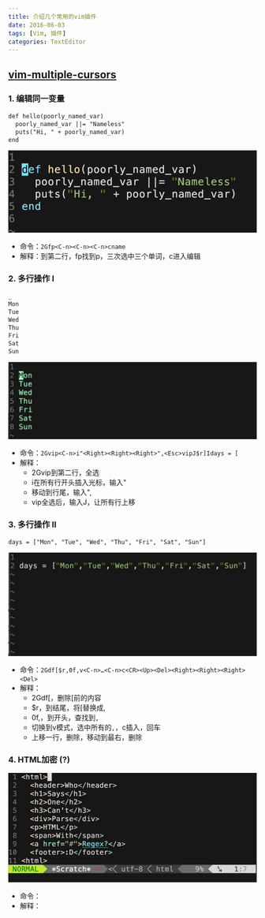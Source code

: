 ```yaml
---
title: 介绍几个常用的vim插件
date: 2016-06-03
tags: [Vim, 插件]
categories: TextEditor
---
```


## [vim-multiple-cursors](https://github.com/terryma/vim-multiple-cursors#quick-start)

### 1. 编辑同一变量

    def hello(poorly_named_var)
      poorly_named_var ||= "Nameless"
      puts("Hi, " + poorly_named_var)
    end

![1](/images/myblog/vim_example1.gif)

* 命令：`2Gfp<C-n><C-n><C-n>cname`
* 解释：到第二行，fp找到p，三次<C-n>选中三个单词，c进入编辑

<!-- more -->

### 2. 多行操作 I

    _ 
    Mon
    Tue
    Wed
    Thu
    Fri
    Sat
    Sun

![2](/images/myblog/vim_example2.gif)

* 命令：`2Gvip<C-n>i"<Right><Right><Right>",<Esc>vipJ$r]Idays = [`
* 解释：
  * 2Gvip到第二行，全选
  * <C-n>i在所有行开头插入光标，输入"
  * 移动到行尾，输入",
  * vip全选后，输入J，让所有行上移

### 3. 多行操作 II

    days = ["Mon", "Tue", "Wed", "Thu", "Fri", "Sat", "Sun"]

![3](/images/myblog/vim_example3.gif)

* 命令：`2Gdf[$r,0f,v<C-n>…<C-n>c<CR><Up><Del><Right><Right><Right><Del>`
* 解释：
  * 2Gdf[，删除[前的内容
  * $r，到结尾，将[替换成,
  * 0f,，到开头，查找到`,`
  * 切换到v模式，选中所有的`,`，c插入，回车
  * 上移一行，删除，移动到最右，删除

### 4. HTML加密 (?)

![4](/images/myblog/vim_example4.gif)

* 命令：
* 解释：
